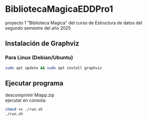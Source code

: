 # BibliotecaMagicaEDDPro1
proyecto 1 "Biblioteca Magica" del curso de Estructura de datos del segundo semestre del año 2025

## Instalación de Graphviz

### Para Linux (Debian/Ubuntu)
```bash
sudo apt update && sudo apt install graphviz
```

## Ejecutar programa
descomprimir Miapp.zip  
ejecutar en consola:  

```bash
chmod +x ./run.sh  
./run.sh  
```

